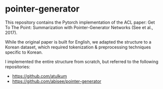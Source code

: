 # pointer-generator

This repository contains the Pytorch implementation of the ACL paper: Get To The Point: Summarization with Pointer-Generator Networks (See et al., 2017).

While the original paper is built for English, we adapted the structure to a Korean dataset, which required tokenization & preprocessing techniques specific to Korean.

I implemented the entire structure from scratch, but referred to the following repositories:
* https://github.com/atulkum
* https://github.com/abisee/pointer-generator
